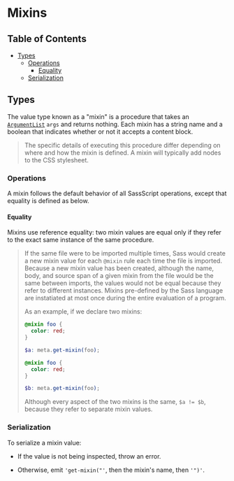 # Mixins

## Table of Contents

* [Types](#types)
  * [Operations](#operations)
    * [Equality](#equality)
  * [Serialization](#serialization)

## Types

The value type known as a "mixin" is a procedure that takes an [`ArgumentList`]
`args` and returns nothing. Each mixin has a string name and a boolean that
indicates whether or not it accepts a content block.

[`ArgumentList`]: ../syntax.md#argumentlist

> The specific details of executing this procedure differ depending on where and
> how the mixin is defined. A mixin will typically add nodes to the CSS
> stylesheet.

### Operations

A mixin follows the default behavior of all SassScript operations, except that
equality is defined as below.

#### Equality

Mixins use reference equality: two mixin values are equal only if they refer to
the exact same instance of the same procedure.

> If the same file were to be imported multiple times, Sass would create a new
> mixin value for each `@mixin` rule each time the file is imported. Because a
> new mixin value has been created, although the name, body, and source span of
> a given mixin from the file would be the same between imports, the values
> would not be equal because they refer to different instances. Mixins
> pre-defined by the Sass language are instatiated at most once during the
> entire evaluation of a program.
>
> As an example, if we declare two mixins:
>
> ```scss
> @mixin foo {
>   color: red;
> }
>
> $a: meta.get-mixin(foo);
>
> @mixin foo {
>   color: red;
> }
>
> $b: meta.get-mixin(foo);
> ```
>
> Although every aspect of the two mixins is the same, `$a != $b`, because they
> refer to separate mixin values.

### Serialization

To serialize a mixin value:

* If the value is not being inspected, throw an error.

* Otherwise, emit `'get-mixin("'`, then the mixin's name, then `'")'`.
